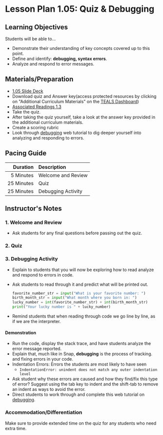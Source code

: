# Lesson Plan 1.05: Quiz & Debugging

## Learning Objectives

Students will be able to...

* Demonstrate their understanding of key concepts covered up to this point.
* Define and identify: **debugging, syntax errors**.
* Analyze and respond to error messages.

## Materials/Preparation

* [1.05 Slide Deck](https://github.com/TEALSK12/2nd-semester-introduction-to-computer-science/raw/master/units/1_unit/slidedecks/Intro%20Python%201.05%20TEALS.pptx)
* Download quiz and Answer key(access protected resources by clicking on "Additional Curriculum Materials" on the [TEALS Dashboard][])
* [Associated Readings 1.3](https://tealsk12.github.io/2nd-semester-introduction-to-computer-science/readings.md#associatedreadings/1.3)
* Take the quiz.
* After taking the quiz yourself, take a look at the answer key provided in the additional curriculum materials.
* Create a scoring rubric
* Look through [debugging][] web tutorial to dig deeper yourself into analyzing and responding to errors.

## Pacing Guide

| **Duration** | **Description**    |
|-------------:|:-------------------|
|    5 Minutes | Welcome and Review |
|   25 Minutes | Quiz               |
|   25 Minutes | Debugging Activity |

## Instructor's Notes

### 1. Welcome and Review

* Ask students for any final questions before passing out the quiz.

### 2. Quiz

### 3. Debugging Activity

* Explain to students that you will now be exploring how to read analyze and respond to errors in code.

* Ask students to read through it and predict what will be printed out.

  ```Python
  favorite_number_str = input("What is your favorite number: ")
  birth_month_str = input("What month where you born in: ")
  lucky_number = int(favorite_number_str) + int(birth_month_str)
  print("Your lucky number is " + lucky_number)
  ```

* Remind students that when reading through code we go line by line, as if we are the interpreter.

#### Demonstration

* Run the code, display the stack trace, and have students analyze the error message reported.
* Explain that, much like in Snap, **debugging** is the process of tracking. and fixing errors in your code.
* Indentation Errors: Errors the students are most likely to have seen
  * `IndentationError: unindent does not match any outer indentation level`
* Ask student why these errors are caused and how they find/fix this type of error? Suggest using the tab key to indent and the shift-tab to remove an indent as ways to avoid the error.
* Direct students to work through and complete this web tutorial on [debugging][].

### Accommodation/Differentiation

Make sure to provide extended time on the quiz for any students who need extra time.

[TEALS Dashboard]: http://www.tealsk12.org/dashboard

[debugging]: https://runestone.academy/ns/books/published/fopp/Debugging/toctree.html
[example code]: #code-example
